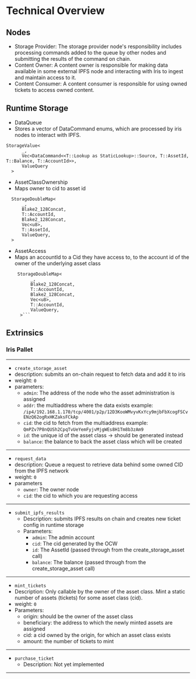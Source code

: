 # Technical Overview

## Nodes 
- Storage Provider: The storage provider node's responsibility includes processing commands added to the queue by other nodes and submitting the results of the command on chain. 
- Content Owner: A content owner is responsible for making data available in some external IPFS node and interacting with Iris to ingest and maintain access to it.
- Content Consumer: A content consumer is responsible for using owned tickets to access owned content.


## Runtime Storage

* DataQueue
* Stores a vector of DataCommand enums, which are processed by iris nodes to interact with IPFS.
```
StorageValue<
      _,
      Vec<DataCommand<<T::Lookup as StaticLookup>::Source, T::AssetId, T::Balance, T::AccountId>>,
      ValueQuery
  >
```


 * AssetClassOwnership
 * Maps owner to cid to asset id
  ```
    StorageDoubleMap<
        _,
        Blake2_128Concat,
        T::AccountId,
        Blake2_128Concat,
        Vec<u8>,
        T::AssetId,
        ValueQuery,
    >
  ```    
* AssetAccess
* Maps an accountId to a Cid they have access to, to the account id of the owner of the underlying asset class
  ```
   StorageDoubleMap<
        _,
        Blake2_128Concat,
        T::AccountId,
        Blake2_128Concat,
        Vec<u8>,
        T::AccountId,
        ValueQuery,
    >```

## Extrinsics

### Iris Pallet
--- 
- `create_storage_asset`
- description: submits an on-chain request to fetch data and add it to iris 
- weight: `0`
- parameters:
  * `admin`: The address of the node who the asset administration is assigned
  * `addr`: the multiaddress where the data exists
       example: `/ip4/192.168.1.170/tcp/4001/p2p/12D3KooWMvyvKxYcy9mjbFbXcogFSCvENzQ62ogRxHKZaksFCkAp`
  * `cid`: the cid to fetch from the multiaddress
       example: `QmPZv7P8nQUSh2CpqTvUeYemFyjvMjgWEs8H1Tm8b3zAm9`
  * `id`: the unique id of the asset class -> should be generated instead
  * `balance`: the balance to back the asset class which will be created
---
* `request_data`
* description: Queue a request to retrieve data behind some owned CID from the IPFS network
* weight: `0`
* parameters
  * `owner`: The owner node
  * `cid`: the cid to which you are requesting access
---
* `submit_ipfs_results`
  * Description: submits IPFS results on chain and creates new ticket config in runtime storage
  * Parameters:
    * `admin`: The admin account
    * `cid`: The cid generated by the OCW
    * `id`: The AssetId (passed through from the create_storage_asset call)
    * `balance`: The balance (passed through from the create_storage_asset call)
---
* `mint_tickets`
* Description: Only callable by the owner of the asset class. Mint a static number of assets (tickets) for some asset class (cid).
 * weight: `0`
 * Parameters:
   * origin: should be the owner of the asset class
   * beneficiary: the address to which the newly minted assets are assigned
   * cid: a cid owned by the origin, for which an asset class exists
   * amount: the number of tickets to mint
---
* `purchase_ticket`
  * Description: Not yet implemented
---